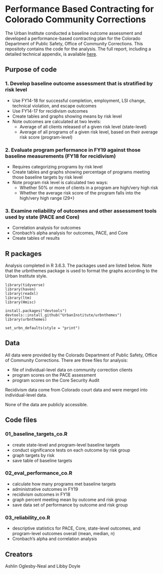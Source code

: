 # Performance Based Contracting for Colorado Community Corrections

The Urban Institute conducted a baseline outcome assessment and developed a performance-based contracting plan for the Colorado Department of Public Safety, Office of Community Corrections. This repositoty contains the code for the analysis. The full report, including a detailed technical appendix, is available [here](https://www.urban.org/research/publication/performance-based-contracting-colorado-community-corrections).


## Purpose of code

### 1. Develop baseline outcome assessment that is stratified by risk level
* Use FY14-18 for successful completion, employment, LSI change, technical violation, and escape outcomes
*	Use FY14-17 for recidivism outcomes
*	Create tables and graphs showing means by risk level
* Note outcomes are calculated at two levels:
  * Average of all clients released of a given risk level (state-level)
  * Average of all programs of a given risk level, based on their average risk score (program-level)


### 2. Evaluate program performance in FY19 against those baseline measurements (FY18 for recidivism)
*	Requires categorizing programs by risk level
*	Create tables and graphs showing percentage of programs meeting those baseline targets by risk level
* Note program risk level is calculated two ways:
  * Whether 50% or more of clients in a program are high/very high risk
  * Whether the average risk score of the program falls into the high/very high range (29+)

### 3. Examine reliability of outcomes and other assessment tools used by state (PACE and Core)
*	Correlation analysis for outcomes
*	Cronbach’s alpha analysis for outcomes, PACE, and Core
*	Create tables of results


## R packages 
Analysis completed in R 3.6.3. The packages used are listed below. Note that the urbnthemes package is used to format the graphs according to the Urban Institute style.

```
library(tidyverse)
library(haven)
library(readxl)
library(ltm) 
library(Hmisc)

install.packages("devtools")
devtools::install_github("UrbanInstitute/urbnthemes")
library(urbnthemes)

set_urbn_defaults(style = "print")
```

## Data

All data were provided by the Colorado Department of Public Safety, Office of Community Corrections. There are three files for analysis:

* file of individual-level data on community correction clients
* program scores on the PACE assessment
* program scores on the Core Security Audit

Recidivism data come from Colorado court data and were merged into individual-level data.

None of the data are publicly accessible. 

## Code files

###	01_baseline_targets_co.R
*	create state-level and program-level baseline targets
*	conduct significance tests on each outcome by risk group
*	graph targets by risk
*	save table of baseline targets

###	02_eval_performance_co.R
*	calculate how many programs met baseline targets
  * administrative outcomes in FY19
  *	recidivism outcomes in FY18
*	graph percent meeting mean by outcome and risk group
*	save data set of performance by outcome and risk group

###	03_reliability_co.R
*	descriptive statistics for PACE, Core, state-level outcomes, and program-level outcomes overall (mean, median, n)
*	Cronbach’s alpha and correlation analysis


## Creators

Ashlin Oglesby-Neal and Libby Doyle

